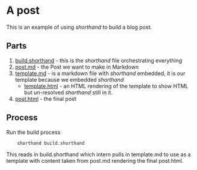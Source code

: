 
# A post

This is an example of using _shorthand_ to build a blog post.

## Parts 

1. [build.shorthand](build.shorthand) - this is the _shorthand_ file orchestrating everything
2. [post.md](post.md) - the Post we want to make in Markdown
3. [template.md](template.md) - is a markdown file with _shorthand_ embedded, it is our template because we embedded _shorthand_
    + [template.html](template.html) - an HTML rendering of the template to show HTML but un-resolved _shorthand_ still in it.
4. [post.html](post.html) - the final post

## Process

Run the build process

```shell
    shorthand build.shorthand
```

This reads in build.shorthand which intern pulls in template.md to use
as a template with content taken from post.md rendering the final post.html.




